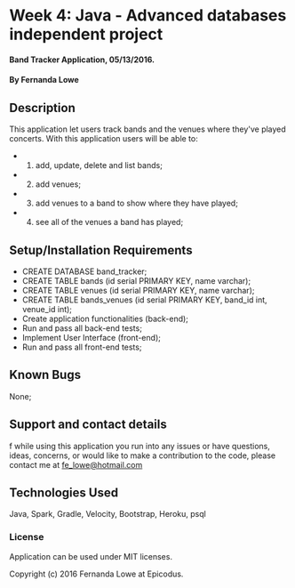 # Week 4: Java - Advanced databases independent project

#### Band Tracker Application, 05/13/2016.

#### By Fernanda Lowe

## Description

This application let users track bands and the venues where they've played concerts.
With this application users will be able to:
 - 1. add, update, delete and list bands;
 - 2. add venues;
 - 3. add venues to a band to show where they have played;
 - 4. see all of the venues a band has played;

## Setup/Installation Requirements

* CREATE DATABASE band_tracker;
* CREATE TABLE bands (id serial PRIMARY KEY, name varchar);
* CREATE TABLE venues (id serial PRIMARY KEY, name varchar);
* CREATE TABLE bands_venues (id serial PRIMARY KEY, band_id int, venue_id int);
* Create application functionalities (back-end);
* Run and pass all back-end tests;
* Implement User Interface (front-end);
* Run and pass all front-end tests;

## Known Bugs

None;

## Support and contact details

f while using this application you run into any issues or have questions, ideas, concerns, or would like to make a contribution to the code, please contact me at fe_lowe@hotmail.com

## Technologies Used

Java, Spark, Gradle, Velocity, Bootstrap, Heroku, psql

### License

Application can be used under MIT licenses.

Copyright (c) 2016 Fernanda Lowe at Epicodus.
